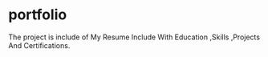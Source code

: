 # portfolio
The project is include of My Resume Include With Education ,Skills ,Projects And Certifications.
